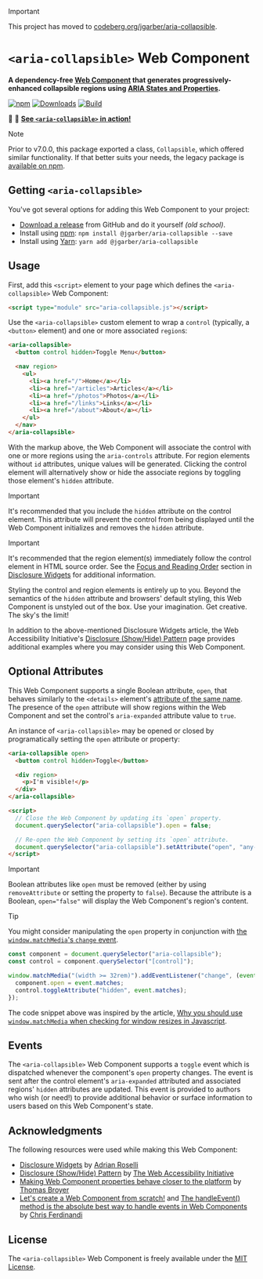 > [!IMPORTANT]
> This project has moved to [codeberg.org/jgarber/aria-collapsible](https://codeberg.org/jgarber/aria-collapsible).

# `<aria-collapsible>` Web Component

**A dependency-free [Web Component](https://developer.mozilla.org/en-US/docs/Web/API/Web_Components) that generates progressively-enhanced collapsible regions using [ARIA States and Properties](http://www.w3.org/TR/wai-aria/states_and_properties).**

[![npm](https://img.shields.io/npm/v/@jgarber/aria-collapsible.svg?logo=npm&style=for-the-badge)](https://www.npmjs.com/package/@jgarber/aria-collapsible)
[![Downloads](https://img.shields.io/npm/dt/@jgarber/aria-collapsible.svg?logo=npm&style=for-the-badge)](https://www.npmjs.com/package/@jgarber/aria-collapsible)
[![Build](https://img.shields.io/github/actions/workflow/status/jgarber623/aria-collapsible/ci.yml?branch=main&logo=github&style=for-the-badge)](https://github.com/jgarber623/aria-collapsible/actions/workflows/ci.yml)

🐳 📖 **[See `<aria-collapsible>` in action!](https://jgarber623.github.io/aria-collapsible/example)**

> [!NOTE]
> Prior to v7.0.0, this package exported a class, `Collapsible`, which offered similar functionality. If that better suits your needs, the legacy package is [available on npm](https://www.npmjs.com/package/aria-collapsible).

## Getting `<aria-collapsible>`

You've got several options for adding this Web Component to your project:

- [Download a release](https://github.com/jgarber623/aria-collapsible/releases) from GitHub and do it yourself _(old school)_.
- Install using [npm](https://www.npmjs.com/package/@jgarber/aria-collapsible): `npm install @jgarber/aria-collapsible --save`
- Install using [Yarn](https://yarnpkg.com/en/package/@jgarber/aria-collapsible): `yarn add @jgarber/aria-collapsible`

## Usage

First, add this `<script>` element to your page which defines the `<aria-collapsible>` Web Component:

```html
<script type="module" src="aria-collapsible.js"></script>
```

Use the `<aria-collapsible>` custom element to wrap a `control` (typically, a `<button>` element) and one or more associated `region`s:

```html
<aria-collapsible>
  <button control hidden>Toggle Menu</button>

  <nav region>
    <ul>
      <li><a href="/">Home</a></li>
      <li><a href="/articles">Articles</a></li>
      <li><a href="/photos">Photos</a></li>
      <li><a href="/links">Links</a></li>
      <li><a href="/about">About</a></li>
    </ul>
  </nav>
</aria-collapsible>
```

With the markup above, the Web Component will associate the control with one or more regions using the `aria-controls` attribute. For region elements without `id` attributes, unique values will be generated. Clicking the control element will alternatively show or hide the associate regions by toggling those element's `hidden` attribute.

> [!IMPORTANT]
> It's recommended that you include the `hidden` attribute on the control element. This attribute will prevent the control from being displayed until the Web Component initializes and removes the `hidden` attribute.

> [!IMPORTANT]
> It's recommended that the region element(s) immediately follow the control element in HTML source order. See the [Focus and Reading Order](https://adrianroselli.com/2020/05/disclosure-widgets.html#Order) section in [Disclosure Widgets](https://adrianroselli.com/2020/05/disclosure-widgets.html) for additional information.

Styling the control and region elements is entirely up to you. Beyond the semantics of the `hidden` attribute and browsers' default styling, this Web Component is unstyled out of the box. Use your imagination. Get creative. The sky's the limit!

In addition to the above-mentioned Disclosure Widgets article, the Web Accessibility Initiative's [Disclosure (Show/Hide) Pattern](https://www.w3.org/WAI/ARIA/apg/patterns/disclosure/) page provides additional examples where you may consider using this Web Component.

## Optional Attributes

This Web Component supports a single Boolean attribute, `open`, that behaves similarly to the `<details>` element's [attribute of the same name](https://developer.mozilla.org/en-US/docs/Web/HTML/Element/details#open). The presence of the `open` attribute will show regions within the Web Component and set the control's `aria-expanded` attribute value to `true`.

An instance of `<aria-collapsible>` may be opened or closed by programatically setting the `open` attribute or property:

```html
<aria-collapsible open>
  <button control hidden>Toggle</button>

  <div region>
    <p>I'm visible!</p>
  </div>
</aria-collapsible>

<script>
  // Close the Web Component by updating its `open` property.
  document.querySelector("aria-collapsible").open = false;

  // Re-open the Web Component by setting its `open` attribute.
  document.querySelector("aria-collapsible").setAttribute("open", "any-value-here-works");
</script>
```

> [!IMPORTANT]
> Boolean attributes like `open` must be removed (either by using `removeAttribute` or setting the property to `false`). Because the attribute is a Boolean, `open="false"` will display the Web Component's region's content.

> [!TIP]
> You might consider manipulating the `open` property in conjunction with [the `window.matchMedia`'s `change` event](https://developer.mozilla.org/en-US/docs/Web/API/Window/matchMedia#usage_notes).

```js
const component = document.querySelector("aria-collapsible");
const control = component.querySelector("[control]");

window.matchMedia("(width >= 32rem)").addEventListener("change", (event) => {
  component.open = event.matches;
  control.toggleAttribute("hidden", event.matches);
});
```

The code snippet above was inspired by the article, [Why you should use `window.matchMedia` when checking for window resizes in Javascript](https://webdevetc.com/blog/matchmedia-events-for-window-resizes/).

## Events

The `<aria-collapsible>` Web Component supports a `toggle` event which is dispatched whenever the component's `open` property changes. The event is sent after the control element's `aria-expanded` attributed and associated regions' `hidden` attributes are updated. This event is provided to authors who wish (or need!) to provide additional behavior or surface information to users based on this Web Component's state.

## Acknowledgments

The following resources were used while making this Web Component:

- [Disclosure Widgets](https://adrianroselli.com/2020/05/disclosure-widgets.html) by [Adrian Roselli](https://toot.cafe/@aardrian)
- [Disclosure (Show/Hide) Pattern](https://www.w3.org/WAI/ARIA/apg/patterns/disclosure/) by [The Web Accessibility Initiative](https://w3c.social/@wai)
- [Making Web Component properties behave closer to the platform](https://blog.ltgt.net/web-component-properties/) by [Thomas Broyer](https://piaille.fr/@tbroyer)
- [Let's create a Web Component from scratch!](https://gomakethings.com/lets-create-a-web-component-from-scratch/) and [The handleEvent() method is the absolute best way to handle events in Web Components](https://gomakethings.com/the-handleevent-method-is-the-absolute-best-way-to-handle-events-in-web-components/) by [Chris Ferdinandi](https://mastodon.social/@cferdinandi)

## License

The `<aria-collapsible>` Web Component is freely available under the [MIT License](https://opensource.org/licenses/MIT).
